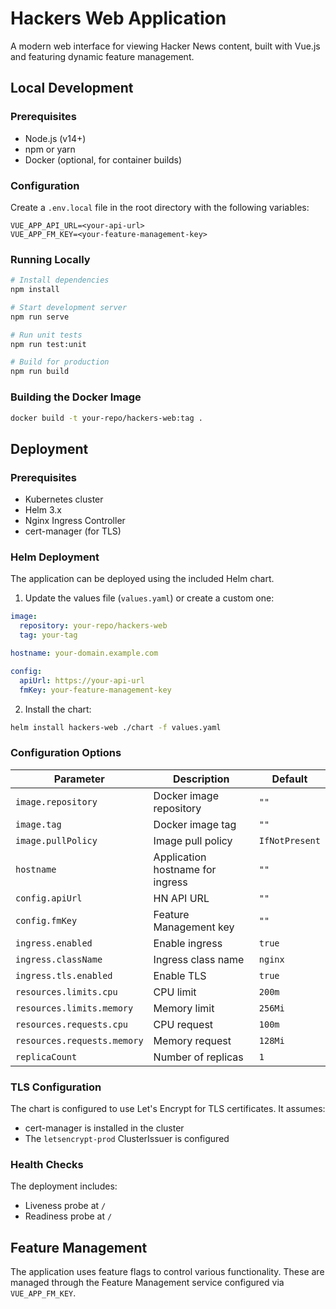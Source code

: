 # Hackers Web Application

A modern web interface for viewing Hacker News content, built with Vue.js and featuring dynamic feature management.

## Local Development

### Prerequisites
- Node.js (v14+)
- npm or yarn
- Docker (optional, for container builds)

### Configuration
Create a `.env.local` file in the root directory with the following variables:
```
VUE_APP_API_URL=<your-api-url>
VUE_APP_FM_KEY=<your-feature-management-key>
```

### Running Locally
```bash
# Install dependencies
npm install

# Start development server
npm run serve

# Run unit tests
npm run test:unit

# Build for production
npm run build
```

### Building the Docker Image
```bash
docker build -t your-repo/hackers-web:tag .
```

## Deployment

### Prerequisites
- Kubernetes cluster
- Helm 3.x
- Nginx Ingress Controller
- cert-manager (for TLS)

### Helm Deployment

The application can be deployed using the included Helm chart. 

1. Update the values file (`values.yaml`) or create a custom one:

```yaml
image:
  repository: your-repo/hackers-web
  tag: your-tag

hostname: your-domain.example.com

config:
  apiUrl: https://your-api-url
  fmKey: your-feature-management-key
```

2. Install the chart:
```bash
helm install hackers-web ./chart -f values.yaml
```

### Configuration Options

| Parameter | Description | Default |
|-----------|-------------|---------|
| `image.repository` | Docker image repository | `""` |
| `image.tag` | Docker image tag | `""` |
| `image.pullPolicy` | Image pull policy | `IfNotPresent` |
| `hostname` | Application hostname for ingress | `""` |
| `config.apiUrl` | HN API URL | `""` |
| `config.fmKey` | Feature Management key | `""` |
| `ingress.enabled` | Enable ingress | `true` |
| `ingress.className` | Ingress class name | `nginx` |
| `ingress.tls.enabled` | Enable TLS | `true` |
| `resources.limits.cpu` | CPU limit | `200m` |
| `resources.limits.memory` | Memory limit | `256Mi` |
| `resources.requests.cpu` | CPU request | `100m` |
| `resources.requests.memory` | Memory request | `128Mi` |
| `replicaCount` | Number of replicas | `1` |

### TLS Configuration

The chart is configured to use Let's Encrypt for TLS certificates. It assumes:
- cert-manager is installed in the cluster
- The `letsencrypt-prod` ClusterIssuer is configured

### Health Checks

The deployment includes:
- Liveness probe at `/`
- Readiness probe at `/`

## Feature Management

The application uses feature flags to control various functionality. These are managed through the Feature Management service configured via `VUE_APP_FM_KEY`.
